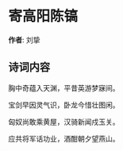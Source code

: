 # 寄高阳陈镐

**作者**: 刘挚

## 诗词内容

胸中奇蕴入天渊，平昔英游梦寐间。

宝剑早因灵气识，卧龙今惜壮图闲。

匈奴尚敢乘黄屋，汉骑新闻戍玉关。

应共将军话功业，酒酣朝夕望燕山。

